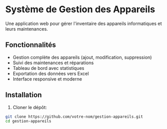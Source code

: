# Système de Gestion des Appareils

Une application web pour gérer l'inventaire des appareils informatiques et leurs maintenances.

## Fonctionnalités

- Gestion complète des appareils (ajout, modification, suppression)
- Suivi des maintenances et réparations
- Tableau de bord avec statistiques
- Exportation des données vers Excel
- Interface responsive et moderne

## Installation

1. Cloner le dépôt:
```bash
git clone https://github.com/votre-nom/gestion-appareils.git
cd gestion-appareils